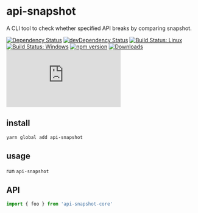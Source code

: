 # api-snapshot

A CLI tool to check whether specified API breaks by comparing snapshot.

[![Dependency Status](https://david-dm.org/plantain-00/api-snapshot.svg)](https://david-dm.org/plantain-00/api-snapshot)
[![devDependency Status](https://david-dm.org/plantain-00/api-snapshot/dev-status.svg)](https://david-dm.org/plantain-00/api-snapshot#info=devDependencies)
[![Build Status: Linux](https://travis-ci.org/plantain-00/api-snapshot.svg?branch=master)](https://travis-ci.org/plantain-00/api-snapshot)
[![Build Status: Windows](https://ci.appveyor.com/api/projects/status/github/plantain-00/api-snapshot?branch=master&svg=true)](https://ci.appveyor.com/project/plantain-00/api-snapshot/branch/master)
[![npm version](https://badge.fury.io/js/api-snapshot.svg)](https://badge.fury.io/js/api-snapshot)
[![Downloads](https://img.shields.io/npm/dm/api-snapshot.svg)](https://www.npmjs.com/package/api-snapshot)
[![type-coverage](https://img.shields.io/badge/dynamic/json.svg?label=type-coverage&prefix=%E2%89%A5&suffix=%&query=$.typeCoverage.atLeast&uri=https%3A%2F%2Fraw.githubusercontent.com%2Fplantain-00%2Fapi-snapshot%2Fmaster%2Fpackage.json)](https://github.com/plantain-00/api-snapshot)

## install

`yarn global add api-snapshot`

## usage

run `api-snapshot`

## API

```ts
import { foo } from 'api-snapshot-core'
```

